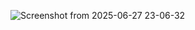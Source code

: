 ![Screenshot from 2025-06-27 23-06-32](https://github.com/user-attachments/assets/353b92e3-62dc-43a2-a0c6-7134c16befbd)
